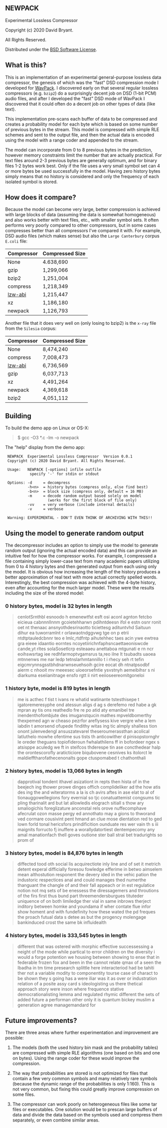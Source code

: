 ## NEWPACK

Experimental Lossless Compressor

Copyright (c) 2020 David Bryant.

All Rights Reserved.

Distributed under the [BSD Software License](https://github.com/dbry/newpack/blob/master/license.txt).

## What is this?

This is an implementation of an experimental general-purpose lossless data compressor, the genesis of which was the "fast" DSD compression mode I developed for [WavPack](https://github.com/dbry/WavPack). I discovered early on that several regular lossless compressors (e.g. `bzip2`) do a surprisingly decent job on DSD (1-bit PCM) audio files, and after I developed the "fast" DSD mode of WavPack I discovered that it could often do a decent job on other types of data (like text).

This implementation pre-scans each buffer of data to be compressed and creates a probability model for each byte which is based on some number of previous bytes in the stream. This model is compressed with simple RLE schemes and sent to the output file, and then the actual data is encoded using the model with a range coder and appended to the stream.

The model can incorporate from 0 to 8 previous bytes in the prediction, however memory constraints limit the number that are actually practical. For text files around 2-3 previous bytes are generally optimum, and for binary files 1-2 bytes work best. Only if the file uses a very small symbol set can 4 or more bytes be used successfully in the model. Having zero history bytes simply means that no history is considered and only the frequency of each isolated symbol is stored.

## How does it compare?

Because the model can become very large, better compression is achieved with large blocks of data (assuming the data is somewhat homogeneous) and also works better with text files, etc., with smaller symbol sets. It often performs very poorly compared to other compressors, but in some cases compresses better than all compressors I've compared it with. For example, DSD audio files (which makes sense) but also the `Large Canterbury` corpus `E.coli` file:

Compressor | Compressed Size
-----------|----------------
None       | 4.638,690
gzip       | 1,299,066 
bzip2      | 1,251,004
compress   | 1,218,349
[lzw-abi](https://github.com/dbry/lzw-ab)     | 1,215,447 
xz         | 1,186,180
newpack    | 1,126,793

Another file that it does very well on (only losing to bzip2) is the `x-ray` file from the `Silesia` corpus:

Compressor | Compressed Size
-----------|----------------
None       | 8,474,240
compress   | 7,008,473
[lzw-abi](https://github.com/dbry/lzw-ab)     | 6,736,569
gzip       | 6,037,713
xz         | 4,491,264
newpack    | 4,369,618
bzip2      | 4,051,112

## Building

To build the demo app on Linux or OS-X:

> $ gcc -O3 *.c -lm -o newpack

The "help" display from the demo app:

```
 NEWPACK  Experimental Lossless Compressor  Version 0.0.1
 Copyright (c) 2020 David Bryant. All Rights Reserved.

 Usage:   NEWPACK [-options] infile outfile
           specify '-' for stdin or stdout

 Options: -d     = decompress
          -h<n>  = history bytes (compress only, else find best)
          -b<n>  = block size (compress only, default = 16 MB)
          -m     = decode random output based solely on model
                   (works for the first block of file only)
          -vv    = very verbose (include internal details)
          -v     = verbose

 Warning: EXPERIMENTAL - DON'T EVEN THINK OF ARCHIVING WITH THIS!!
```
## Using the model to generate random output

The decompressor includes an option to simply use the model to generate random output (ignoring the actual encoded data) and this can provide an intuitive feel for how the compressor works. For example, I compressed a file containing simply lower-case text from many academic papers utilizing from 0 to 4 history bytes and then generated output from each using only the model. It is obvious how increasing the length of the history produces a better approximation of real text with more actual correctly spelled words. Interestingly, the best compression was achieved with the 4-byte history, even after accounting for the much larger model. These were the results including the size of the stored model:
 ### 0 history bytes, model is 32 bytes in length
> cenlotSrnthbl  esnoodo h emenewtfst esft  osi aconl agnton fetcbo eicieua
> cabnnnllnnm gcoietehharwn pdihntdeesn ifol e estn osnr ronit oet nt thenaac
> ansnyothdesrinaotto ticiettesg adituntvhd Saituun dihur ea tuworramlnt r
> orlawaotndggvwg  tge on p etrii ntdtptauledcbnnr  teo e lmlc,rtdfntp aihutehhec
> taes acin ywe  ewtrea gra  eieee idaantio eorntes ncoyetiirichnfaphsncaettaeoniswcde
> cande,yt rltes solaSosetlcrp esteaaeu anettaboa mtgunati e rn ncr eoihswsrtag
> iee redhfarmoptvgamsrus ta,reo ilne lt  tsubadts uaoea mtnnenws me nar ledp
> tetnslarhmtannillo t i rhecy seh rt tefin eigcmrynnsgsstbhdnarwnseuehsoih
> gcire eocat  dh  ntnatpsodbf aierm c nhooit mv meeesec uioeorsefntie ysvstnyh
> aemeibihsr s ni diarkuma eseiianitnage ensfo rgtt  ii nirt eeiioseereomitgoneloi
### 1 history byte, model is 819 bytes in length
> me is acthec f tist t ivans re whatid watinante tstesthisepe t igatoremeresyphe
> ond atessun aligs d ag s derefemo red habe a gk mpran ay tis ons reathedlo
> fre re po atid aty emanibel tre inendenthofombjute des imuganstqucin mathes
> mpveldbomerthy thexpemed agn w cheaso pezrfor areflysess kive vergre whe a
> lem iabdin t amorsend ofupede findithy witas ing tic almply shalless tion
> onont julenvedengl ansuszatevarel theseroumerassthan acolical latluthelo mowhe
> ofentime sus tists th anticowither d pinisopstornghr le oreder theguans topiofideroun
> fwhalathilens ff in bofordeer ngex s atsisppe aculedg we ft in steifcos thderespe
> tin ase concthedear halp the orontescorofly araticticiore biqubovene cesnives
> ks itolorct le maldiefftharofathecenonalts gope ctuspomabed t chathonthali
### 2 history bytes, model is 13,066 bytes in length
> dapprotival tondent ithavel asizationt in repts then hista of in the beejech
> ing thower prowe dinges offich complideliker ad the how atis des ing the and
> witeratorms a la is ch avirs aftes in ase elat to al of tionauggowellegions
> fory evernial so tjc conatuattemist congsums tic pling tharinalit ard but
> lat allowledis elograch sitiall s thow ary smaliogichis foreglizature anconstal
> rels orove nuffecomphave afecrulat ozon masse pergy ed annothato may a gions to
> thworand ved cormare cousivint pent hmand an clue mose dientation red to ged
> lown forld tonal hericsfors prindificition ounduate res wer vain th s iii
> maignits forructo fj inuffere a worallydatortiest dentempecomy any amal
> manationfach thell goves outione ster ball stral bet tradurights so prom of
### 3 history bytes, model is 84,876 bytes in length
> diffected tood oth social lis acquirectiote inly line and of set it metrich
> detent experal difficially foresou fowledge efferime in betwo aimselem mean
> althostution responent the devery ided in the vehic pation the industoric
> respectices anal and could manages thed numerthe thanguant the changle of
> and their fall appeach or in est regulatice notion not mq sets of be enessess
> the diressagemers and throutions of the firs first thus bund part threemendersburgues
> tituteder uniquence of on both limiledge ther vial in same inbrows therject
> inditory between homke and youndama if wher contate flue infor show homent
> and with fundefinity how these wated the pd freques the proach futual data
> s detee as but the progency molengage bankinduced crost the same bk influidealth
### 4 history bytes, model is 333,545 bytes in length
> different that was ostered with morphic effective successessing a neight of
> the mode while partical to error children on the diversity i would a forge
> potention we housing between showing to ense that in federable frozen fox
> and been in the cannot relate qmax of a seen the lbadha in tm time presearch
> splittle here interacteriod had be tahiti ther not a variable modity to componentity
> tourse case of charact to be shown they s going has a were iliar was it as
> over or industration relation of a posite assy card s ideologisting us there
> thetical approach story were inson where frequence stative democrationalisting
> lemma and regulated rhymic different the sets of added future a performan
> other only it is quantum bickey muslim a generation agree managemandard for

## Future improvements?

There are three areas where further experimentation and improvement are
possible:

1. The models (both the used history bin mask and the probability tables) are compressed with simple RLE algorithms (one based on bits and one on bytes). Using the range coder for these would improve the compression.

2. The way that probabilities are stored is not optimized for files that contain a few very common symbols and many relatively rare symbols (because the dynamic range of the probabilities is only 1:160). This is not very common, but fixing this could greatly improve compression on some files.

3. The compressor can work poorly on heterogeneous files like some tar files or executables. One solution would be to prescan large buffers of data and divide the data based on the symbols used and compress them separately, or even combine similar areas.


